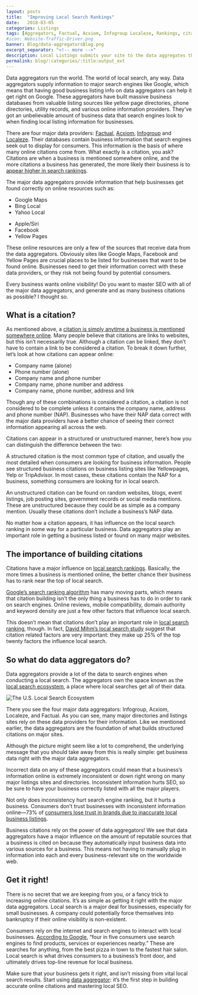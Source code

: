 ```yaml
---
layout: posts
title:  "Improving Local Search Rankings"
date:   2018-03-05
categories: Listings
tags: [Aggregators, Factual, Acxiom, Infogroup Localeze, Rankings, citation]
#icon: Website-Traffic-Driver.png
banner: Blog/data-aggregatorsBlog.png
excerpt_separator: "<!-- more -->"
description: Local Listings submits your site to the data aggregates that supply your listing to the search engines.
permalink: blog/:categories/:title:output_ext
---
```


<p>Data aggregators run the world. The world of local search, any way. Data aggregators supply information to major search engines like Google, which means that having good business listing info on data aggregators can help it get right on Google. These aggregators have built massive business databases from valuable listing sources like yellow page directories, phone directories, utility records, and various online information providers. They’ve got an unbelievable amount of business data that search engines look to when finding local listing information for businesses.</p>

<!-- more -->

<p>There are four major data providers: <a href="https://www.factual.com/" title="Data Aggregators: Factual" target="blank">Factual</a>,  <a href="http://www.acxiom.com/" title="Data Aggregators: Acxiom" target="blank">Acxiom</a>, <a href="http://www.infogroup.com/" title="Data Aggregators: Infogroup" target="blank">Infogroup</a> and <a href="https://www.neustarlocaleze.biz/" title="Data Aggregators: Localeze" target="blank">Localeze</a>. Their databases contain business information that search engines seek out to display for consumers. This information is the basis of where many online citations come from. What exactly is a citation, you ask? Citations are when a business is mentioned somewhere online, and the more citations a business has generated, the more likely their business is to <a href="http://searchengineland.com/local-seo-rank-local-business-218906" title="Local SEO: How To Rank Your Local Business" target="blank">appear higher in search rankings</a>.</p>

<p>The major data aggregators provide information that help businesses get found correctly on online resources such as:</p>
<div class="row">
  <div class="col-md-3">
    <ul class="basic-ul">
      <li class="basic-li">Google Maps</li>
      <li class="basic-li">Bing Local</li>
      <li class="basic-li">Yahoo Local</li>
    </ul>
  </div>
  <div class="col-md-5">
    <ul class="basic-ul">
      <li class="basic-li">Apple/Siri</li>
      <li class="basic-li">Facebook</li>
      <li class="basic-li">Yellow Pages</li>
    </ul>
  </div>
</div>

<p>These online resources are only a few of the sources that receive data from the data aggregators. Obviously sites like Google Maps, Facebook and Yellow Pages are crucial places to be listed for businesses that want to be found online. Businesses need to get their information correct with these data providers, or they risk not being found by potential consumers.</p>

<p>Every business wants online visibility! Do you want to master SEO with all of the major data aggregators, and generate and as many business citations as possible? I thought so.</p>

<h2>What is a citation?</h2>

<p>As mentioned above, a <a href="http://www.whitespark.ca/blog/post/13-what-is-a-citation" title="What is a Local Citation" target="blank">citation is simply anytime a business is mentioned somewhere online</a>. Many people believe that citations are links to websites, but this isn’t necessarily true. Although a citation can be linked, they don’t have to contain a link to be considered a citation. To break it down further, let’s look at how citations can appear online:</p>
<ul class="basic-ul">
<li class="basic-li">Company name (alone)</li>
<li class="basic-li">Phone number (alone)</li>
<li class="basic-li">Company name and phone number</li>
<li class="basic-li">Company name, phone number and address</li>
<li class="basic-li">Company name, phone number, address and link</li>
</ul>

<p>Though any of these combinations is considered a citation, a citation is not considered to be complete unless it contains the company name, address and phone number (NAP). Businesses who have their NAP data correct with the major data providers have a better chance of seeing their correct information appearing all across the web.</p>

<p>Citations can appear in a structured or unstructured manner, here’s how you can distinguish the difference between the two:</p>

<p>A structured citation is the most common type of citation, and usually the most detailed when consumers are looking for business information. People see structured business citations on business listing sites like Yellowpages, Yelp or TripAdvisor. In most cases, these citations contain the NAP for a business, something consumers are looking for in local search.</p>

<p>An unstructured citation can be found on random websites, blogs, event listings, job posting sites, government records or social media mentions. These are unstructured because they could be as simple as a company mention. Usually these citations don’t include a business’s NAP data.</p>

<p>No matter how a citation appears, it has influence on the local search ranking in some way for a particular business. Data aggregators play an important role in getting a business listed or found on many major websites.</p>

<h2>The importance of building citations</h2>

<p>Citations have a major influence on <a href="https://moz.com/local-search-ranking-factors" target="blank" title="2017 Local Search Ranking Factors">local search rankings</a>. Basically, the more times a business is mentioned online, the better chance their business has to rank near the top of local search.</p>

<p><a href="http://searchengineland.com/everything-need-know-pigeon-algorithm-211771" target="blank" title="
Everything You Need To Know About Google’s Local Algorithm, Pigeon">Google’s search ranking algorithm</a> has many moving parts, which means that citation building isn’t the only thing a business has to do in order to rank on search engines. Online reviews, mobile compatibility, domain authority and keyword density are just a few other factors that influence local search.</p>

<p>This doesn’t mean that citations don’t play an important role in <a href="https://support.google.com/business/answer/7091?hl=en" target="blank" title="Improve your local ranking on Google">local search ranking</a>, though. In fact, <a href="http://www.davidmihm.com/local-search-ranking-factors.shtml" target="blank" title="Ranking Factors">David Mihm’s local search study</a> suggest that citation related factors are very important: they make up 25% of the top twenty factors the influence local search.</p>

<h2>So what do data aggregators do?</h2>

<p>Data aggregators provide a lot of the data to search engines when conducting a local search. The aggregators own the space known as the <a href="https://moz.com/learn/local/local-search-data-us" target="blank" title="The U.S. Local Search Ecosystem">local search ecosystem</a>, a place where local searches get all of their data.</p>

<p><img src="{{site.url}}/assets/images/Blog/local-search-ecosystem.png" alt="The U.S. Local Search Ecosystem" class="img-responstive img-thumbnail"></p>

<p>There you see the four major data aggregators: Infogroup, Acxiom, Localeze, and Factual. As you can see, many major directories and listings sites rely on these data providers for their information. Like we mentioned earlier, the data aggregators are the foundation of what builds structured citations on major sites.</p>

<p>Although the picture might seem like a lot to comprehend, the underlying message that you should take away from this is really simple: get business data right with the major data aggregators.</p>

<p>Incorrect data on any of these aggregators could mean that a business’s information online is extremely inconsistent or down right wrong on many major listings sites and directories. Inconsistent information hurts SEO, so be sure to have your business correctly listed with all the major players.</p>

<p>Not only does inconsistency hurt search engine ranking, but it hurts a business. Consumers don’t trust businesses with inconsistent information online—73% of <a href="https://searchenginewatch.com/sew/study/2338839/73-lose-trust-in-brands-due-to-inaccurate-local-business-listings-survey" target="blank" title="Local Business Listings Survey">consumers lose trust in brands due to inaccurate local business listings</a>.</p>

<p>Business citations rely on the power of data aggregators! We see that data aggregators have a major influence on the amount of reputable sources that a business is cited on because they automatically input business data into various sources for a business. This means not having to manually plug in information into each and every business-relevant site on the worldwide web.</p>

<h2>Get it right!</h2>

<p>There is no secret that we are keeping from you, or a fancy trick to increasing online citations. It’s as simple as getting it right with the major data aggregators. Local search is a major deal for businesses, especially for small businesses. A company could potentially force themselves into bankruptcy if their online visibility is non-existent.</p>

<p>Consumers rely on the internet and search engines to interact with local businesses. <a href="https://www.thinkwithgoogle.com/articles/how-advertisers-can-extend-their-relevance-with-search.html" target="blank" title="How Advertisers Can Extend Their Relevance With Search">According to Google</a>, “four in five consumers use search engines to find products, services or experiences nearby.” These are searches for anything, from the best pizza in town to the fastest hair salon. Local search is what drives consumers to a business’s front door, and ultimately drives top-line revenue for local business.</p>

<p>Make sure that your business gets it right, and isn’t missing from vital local search results. Start using <a href="https://en.wikipedia.org/wiki/Data_aggregation" target="blank" title="Deffinition of Data aggregation">data aggregator</a>: it’s the first step in building accurate online citations and mastering local SEO.</p>

